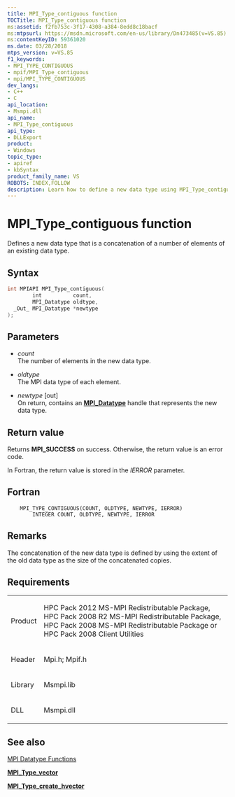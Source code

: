 ```yaml
---
title: MPI_Type_contiguous function
TOCTitle: MPI_Type_contiguous function
ms:assetid: f2fb753c-3f17-4308-a384-8edd8c18bacf
ms:mtpsurl: https://msdn.microsoft.com/en-us/library/Dn473485(v=VS.85)
ms:contentKeyID: 59361020
ms.date: 03/28/2018
mtps_version: v=VS.85
f1_keywords:
- MPI_TYPE_CONTIGUOUS
- mpif/MPI_Type_contiguous
- mpi/MPI_TYPE_CONTIGUOUS
dev_langs:
- C++
- C
api_location:
- Msmpi.dll
api_name:
- MPI_Type_contiguous
api_type:
- DLLExport
product:
- Windows
topic_type:
- apiref
- kbSyntax
product_family_name: VS
ROBOTS: INDEX,FOLLOW
description: Learn how to define a new data type using MPI_Type_contiguous function on Microsoft's official site. Step-by-step guide included.
---
```


# MPI\_Type\_contiguous function

Defines a new data type that is a concatenation of a number of elements of an existing data type.

## Syntax

``` c++
int MPIAPI MPI_Type_contiguous(
        int          count,
        MPI_Datatype oldtype,
  _Out_ MPI_Datatype *newtype
);
```

## Parameters

  - *count*  
    The number of elements in the new data type.

  - *oldtype*  
    The MPI data type of each element.

  - *newtype* \[out\]  
    On return, contains an [**MPI\_Datatype**](mpi-datatype-enumeration.md) handle that represents the new data type.

## Return value

Returns **MPI\_SUCCESS** on success. Otherwise, the return value is an error code.

In Fortran, the return value is stored in the *IERROR* parameter.

## Fortran

``` FORTRAN
    MPI_TYPE_CONTIGUOUS(COUNT, OLDTYPE, NEWTYPE, IERROR)
        INTEGER COUNT, OLDTYPE, NEWTYPE, IERROR
```

## Remarks

The concatenation of the new data type is defined by using the extent of the old data type as the size of the concatenated copies.

## Requirements

<table>
<colgroup>
<col  />
<col  />
</colgroup>
<tbody>
<tr class="odd">
<td><p>Product</p></td>
<td><p>HPC Pack 2012 MS-MPI Redistributable Package, HPC Pack 2008 R2 MS-MPI Redistributable Package, HPC Pack 2008 MS-MPI Redistributable Package or HPC Pack 2008 Client Utilities</p></td>
</tr>
<tr class="even">
<td><p>Header</p></td>
<td>Mpi.h;
Mpif.h</td>
</tr>
<tr class="odd">
<td><p>Library</p></td>
<td>Msmpi.lib</td>
</tr>
<tr class="even">
<td><p>DLL</p></td>
<td>Msmpi.dll</td>
</tr>
</tbody>
</table>


## See also

[MPI Datatype Functions](mpi-datatype-functions.md)

[**MPI\_Type\_vector**](mpi-type-vector-function.md)

[**MPI\_Type\_create\_hvector**](mpi-type-create-hvector-function.md)

